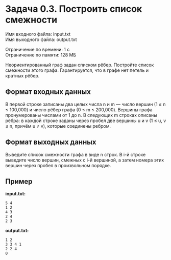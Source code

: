 # Задача 0.3. Построить список смежности

Имя входного файла: input.txt  
Имя выходного файла: output.txt  

Ограничение по времени: 1 с  
Ограничение по памяти: 128 МБ  

Неориентированный граф задан списком рёбер. Постройте список смежности этого графа. Гарантируется, что в графе нет петель и кратных рёбер.

## Формат входных данных

В первой строке записаны два целых числа n и m — число вершин (1 ≤ n ≤ 100,000) и число рёбер графа (0 ≤ m ≤ 200,000). Вершины графа пронумерованы числами от 1 до n. В следующих m строках описаны рёбра: в каждой строке заданы через пробел две вершины u и v (1 ≤ u, v ≤ n, причём u ≠ v), которые соединены ребром.

## Формат выходных данных

Выведите список смежности графа в виде n строк. В i-й строке выведите число вершин, смежных с i-й вершиной, а затем номера этих вершин через пробел в произвольном порядке.

## Пример

**input.txt:**
```
5 4
1 2
4 3
2 4
2 3
```

**output.txt:**
```
1 2
3 3 4 1
2 2 4
0
```
